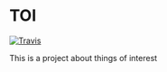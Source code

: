 # TOI

[![Travis](https://travis-ci.com/rosenbjerg/TOI.svg?token=xXddnDw8oTYEBdxTvHqF&branch=master)](https://github.com/rosenbjerg/TOI)

This is a project about things of interest
